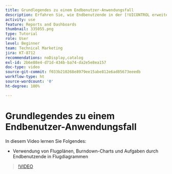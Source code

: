 ```yaml
---
title: Grundlegendes zu einem Endbenutzer-Anwendungsfall
description: Erfahren Sie, wie Endbenutzende in der [!UICONTROL erweiterten Analyse] Flugpläne, Burndown-Charts und Aufgaben in Flugdiagrammen verwenden können.
activity: use
feature: Reports and Dashboards
thumbnail: 335055.png
type: Tutorial
role: User
level: Beginner
team: Technical Marketing
jira: KT-8712
recommendations: noDisplay,catalog
exl-id: 2b6e88e4-d71d-434b-ba74-da2e5e8ea157
doc-type: video
source-git-commit: f033b210268e8979ee15abe812e6ad85673eeedb
workflow-type: ht
source-wordcount: '0'
ht-degree: 100%

---
```


# Grundlegendes zu einem Endbenutzer-Anwendungsfall

In diesem Video lernen Sie Folgendes:

* Verwendung von Flugplänen, Burndown-Charts und Aufgaben durch Endbenutzende in Flugdiagrammen

>[!VIDEO](https://video.tv.adobe.com/v/335055/?quality=12&learn=on)
